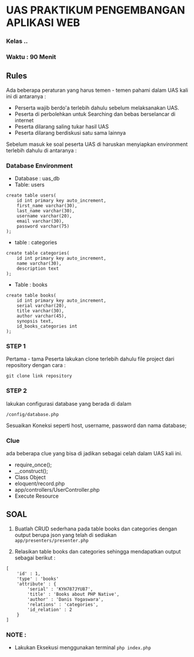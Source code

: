 # UAS PRAKTIKUM PENGEMBANGAN APLIKASI WEB
### Kelas ..
### Waktu : 90 Menit
## Rules
Ada beberapa peraturan yang harus temen - temen pahami dalam UAS kali ini di antaranya :

- Perserta wajib berdo'a terlebih dahulu sebelum melaksanakan UAS.
- Peserta di perbolehkan untuk Searching dan bebas berselancar di internet
- Peserta dilarang saling tukar hasil UAS
- Peserta dilarang berdiskusi satu sama lainnya

Sebelum masuk ke soal peserta UAS di haruskan menyiapkan environment terlebih dahulu di antaranya :

### Database Environment
- Database : uas_db
- Table: users
```
create table users(
    id int primary key auto_increment,
    first_name varchar(30),
    last_name varchar(30),
    username varchar(20),
    email varchar(30),
    password varchar(75)
);
```
- table : categories
```
create table categories(
    id int primary key auto_increment,
    name varchar(30),
    description text
);
```
- Table : books
```
create table books(
    id int primary key auto_increment,
    serial varchar(20),
    title varchar(30),
    author varchar(45),
    synopsis text,
    id_books_categories int
);
```

### STEP 1
Pertama - tama Peserta lakukan clone terlebih dahulu file project dari repository dengan cara :
```
git clone link repository
```
### STEP 2
lakukan configurasi database yang berada di dalam
```
/config/database.php
```
Sesuaikan Koneksi seperti host, username, password dan nama database;

### Clue
ada beberapa clue yang bisa di jadikan sebagai celah dalam UAS kali ini.
- require_once();
- __construct();
- Class Object
- eloquent/record.php
- app/controllers/UserController.php
- Execute Resource

## SOAL
1. Buatlah CRUD sederhana pada table books dan categories dengan output berupa json yang telah di sediakan `app/presenters/presenter.php`

2. Relasikan table books dan categories sehingga mendapatkan output sebagai berikut :
```
[
    'id' : 1,
    'type' : 'books'
    'attribute' : {
        'serial' : 'KYH787JYU87',
        'title' : 'Books about PHP Native',
        'author' : 'Danis Yogaswara',
        'relations' : 'categories',
        'id_relation' : 2
    }
]
```
### NOTE :
- Lakukan Eksekusi menggunakan terminal `php index.php`
